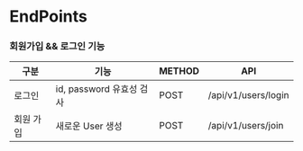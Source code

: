 # EndPoints
### 회원가입 && 로그인 기능

| 구분 | 기능 | METHOD | API                 |
| --- | --- | --- |---------------------|
| 로그인 | id, password 유효성 검사 | POST | /api/v1/users/login |
| 회원 가입 | 새로운 User 생성 | POST | /api/v1/users/join  |